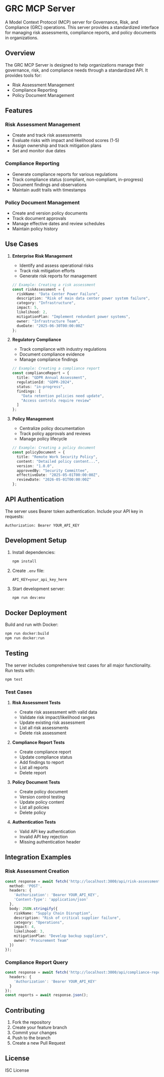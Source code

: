 # GRC MCP Server

A Model Context Protocol (MCP) server for Governance, Risk, and Compliance (GRC) operations. This server provides a standardized interface for managing risk assessments, compliance reports, and policy documents in organizations.

## Overview

The GRC MCP Server is designed to help organizations manage their governance, risk, and compliance needs through a standardized API. It provides tools for:

- Risk Assessment Management
- Compliance Reporting
- Policy Document Management

## Features

### Risk Assessment Management
- Create and track risk assessments
- Evaluate risks with impact and likelihood scores (1-5)
- Assign ownership and track mitigation plans
- Set and monitor due dates

### Compliance Reporting
- Generate compliance reports for various regulations
- Track compliance status (compliant, non-compliant, in-progress)
- Document findings and observations
- Maintain audit trails with timestamps

### Policy Document Management
- Create and version policy documents
- Track document approvals
- Manage effective dates and review schedules
- Maintain policy history

## Use Cases

1. **Enterprise Risk Management**
   - Identify and assess operational risks
   - Track risk mitigation efforts
   - Generate risk reports for management
   ```typescript
   // Example: Creating a risk assessment
   const riskAssessment = {
     riskName: "Data Center Power Failure",
     description: "Risk of main data center power system failure",
     category: "Infrastructure",
     impact: 5,
     likelihood: 2,
     mitigationPlan: "Implement redundant power systems",
     owner: "Infrastructure Team",
     dueDate: "2025-06-30T00:00:00Z"
   };
   ```

2. **Regulatory Compliance**
   - Track compliance with industry regulations
   - Document compliance evidence
   - Manage compliance findings
   ```typescript
   // Example: Creating a compliance report
   const complianceReport = {
     title: "GDPR Annual Assessment",
     regulationId: "GDPR-2024",
     status: "in-progress",
     findings: [
       "Data retention policies need update",
       "Access controls require review"
     ]
   };
   ```

3. **Policy Management**
   - Centralize policy documentation
   - Track policy approvals and reviews
   - Manage policy lifecycle
   ```typescript
   // Example: Creating a policy document
   const policyDocument = {
     title: "Remote Work Security Policy",
     content: "Detailed policy content...",
     version: "1.0.0",
     approvedBy: "Security Committee",
     effectiveDate: "2025-05-01T00:00:00Z",
     reviewDate: "2026-05-01T00:00:00Z"
   };
   ```

## API Authentication

The server uses Bearer token authentication. Include your API key in requests:
```
Authorization: Bearer YOUR_API_KEY
```

## Development Setup

1. Install dependencies:
   ```bash
   npm install
   ```

2. Create `.env` file:
   ```
   API_KEY=your_api_key_here
   ```

3. Start development server:
   ```bash
   npm run dev:env
   ```

## Docker Deployment

Build and run with Docker:
```bash
npm run docker:build
npm run docker:run
```

## Testing

The server includes comprehensive test cases for all major functionality. Run tests with:
```bash
npm test
```

### Test Cases

1. **Risk Assessment Tests**
   - Create risk assessment with valid data
   - Validate risk impact/likelihood ranges
   - Update existing risk assessment
   - List all risk assessments
   - Delete risk assessment

2. **Compliance Report Tests**
   - Create compliance report
   - Update compliance status
   - Add findings to report
   - List all reports
   - Delete report

3. **Policy Document Tests**
   - Create policy document
   - Version control testing
   - Update policy content
   - List all policies
   - Delete policy

4. **Authentication Tests**
   - Valid API key authentication
   - Invalid API key rejection
   - Missing authentication header

## Integration Examples

### Risk Assessment Creation
```typescript
const response = await fetch('http://localhost:3000/api/risk-assessments', {
  method: 'POST',
  headers: {
    'Authorization': 'Bearer YOUR_API_KEY',
    'Content-Type': 'application/json'
  },
  body: JSON.stringify({
    riskName: "Supply Chain Disruption",
    description: "Risk of critical supplier failure",
    category: "Operations",
    impact: 4,
    likelihood: 3,
    mitigationPlan: "Develop backup suppliers",
    owner: "Procurement Team"
  })
});
```

### Compliance Report Query
```typescript
const response = await fetch('http://localhost:3000/api/compliance-reports', {
  headers: {
    'Authorization': 'Bearer YOUR_API_KEY'
  }
});
const reports = await response.json();
```

## Contributing

1. Fork the repository
2. Create your feature branch
3. Commit your changes
4. Push to the branch
5. Create a new Pull Request

## License

ISC License